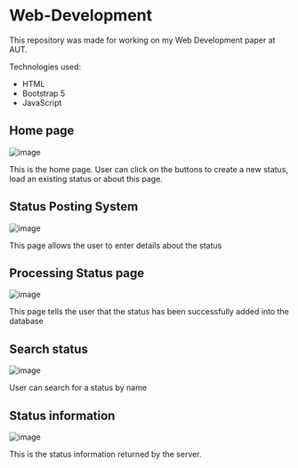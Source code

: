 # Web-Development
This repository was made for working on my Web Development paper at AUT.  <br>

Technologies used: 
* HTML
* Bootstrap 5
* JavaScript

<h2>Home page</h2>

![image](https://user-images.githubusercontent.com/12677108/120128976-41dd7180-c217-11eb-971f-902da560bd98.png)

This is the home page. User can click on the buttons to create a new status, load an existing status or about this page.

<h2>Status Posting System</h2>

![image](https://user-images.githubusercontent.com/12677108/120128915-25413980-c217-11eb-85d3-f29b9d47331c.png)

This page allows the user to enter details about the status

<h2>Processing Status page</h2>

![image](https://user-images.githubusercontent.com/12677108/120128771-ec08c980-c216-11eb-8748-57d575b2219f.png)

This page tells the user that the status has been successfully added into the database

<h2>Search status</h2>

![image](https://user-images.githubusercontent.com/12677108/120129236-b44e5180-c217-11eb-9d8b-02c1a7d3a3e6.png)

User can search for a status by name

<h2>Status information</h2>

![image](https://user-images.githubusercontent.com/12677108/120129368-f2e40c00-c217-11eb-82cf-a81d7857ef01.png)

This is the status information returned by the server.

